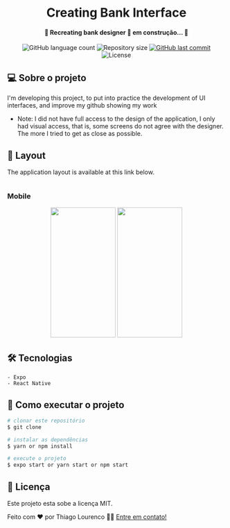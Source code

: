 <h1 align="center">
    Creating Bank Interface
</h1>

<h4 align="center">
  	🚧  Recreating bank designer 🚀 em construção... 🚧 
</h4>

<p align="center">
  <img alt="GitHub language count" src="https://img.shields.io/github/languages/count/Thiagolourenco/create-interface-bank?color=%2304D361">

  <img alt="Repository size" src="https://img.shields.io/github/repo-size/Thiagolourenco/create-interface-bank?color=%2304D361">

  <a href="https://github.com/tgmarinho/nlw1/commits/master">
    <img alt="GitHub last commit" src="https://img.shields.io/github/last-commit/Thiagolourenco/create-interface-bank?color=%2304D361">
  </a>

  <img alt="License" src="https://img.shields.io/badge/license-MIT-brightgreen">
   
</p>

## 💻 Sobre o projeto

I'm developing this project, to put into practice the development of UI interfaces, and improve my github showing my work

* Note: I did not have full access to the design of the application, I only had visual access, that is, some screens do not agree with the designer. The more I tried to get as close as possible.

## 🎨 Layout

The application layout is available at this link below.

<a href="https://www.behance.net/gallery/92747605/Mobile-bank-app?tracking_source=search_projects_recommended%7Cmobile">
   <img alt="" src="https://img.shields.io/badge/Acessar%20Layout%20-Behance-%2304D361">
</a>

### Mobile

<p align="center">
  <img alt="" src="https://thiago-27-storage.s3.amazonaws.com/Scren.jpg" width="150px" height="300px">

  <img alt="" src="https://thiago-27-storage.s3.amazonaws.com/splashUm.jpg" width="150px" height="300px">
</p>

## 🛠 Tecnologias
    - Expo 
    - React Native


## 🚀 Como executar o projeto

```bash
# clonar este repositório
$ git clone 

# instalar as dependências
$ yarn or npm install 

# execute o projeto
$ expo start or yarn start or npm start

```
## 📝 Licença

Este projeto esta sobe a licença MIT.

Feito com ❤️ por Thiago Lourenco 👋🏽 [Entre em contato!](https://www.linkedin.com/in/thiago-louren%C3%A7o-a6a851101/)
